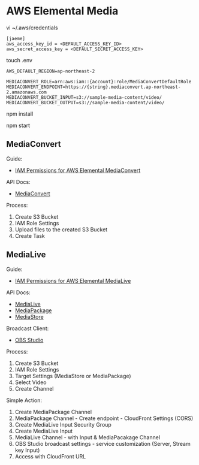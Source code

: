 # AWS Elemental Media

vi ~/.aws/credentials

```
[jaeme]
aws_access_key_id = <DEFAULT_ACCESS_KEY_ID>
aws_secret_access_key = <DEFAULT_SECRET_ACCESS_KEY>
```

touch .env

```
AWS_DEFAULT_REGION=ap-northeast-2

MEDIACONVERT_ROLE=arn:aws:iam::{account}:role/MediaConvertDefaultRole
MEDIACONVERT_ENDPOINT=https://{string}.mediaconvert.ap-northeast-2.amazonaws.com
MEDIACONVERT_BUCKET_INPUT=s3://sample-media-content/video/
MEDIACONVERT_BUCKET_OUTPUT=s3://sample-media-content/video/
```

npm install

npm start

## MediaConvert

Guide:
* [IAM Permissions for AWS Elemental MediaConvert](https://docs.aws.amazon.com/ko_kr/mediaconvert/latest/ug/creating-the-iam-role-in-iam.html)

API Docs:
* [MediaConvert](https://docs.aws.amazon.com/AWSJavaScriptSDK/latest/AWS/MediaConvert.html)

Process:
1. Create S3 Bucket
2. IAM Role Settings
3. Upload files to the created S3 Bucket
4. Create Task

## MediaLive

Guide:
* [IAM Permissions for AWS Elemental MediaLive](https://docs.aws.amazon.com/medialive/latest/ug/setting-up.html)

API Docs:
* [MediaLive](https://docs.aws.amazon.com/AWSJavaScriptSDK/latest/AWS/MediaLive.html)
* [MediaPackage](https://docs.aws.amazon.com/AWSJavaScriptSDK/latest/AWS/MediaPackage.html)
* [MediaStore](https://docs.aws.amazon.com/AWSJavaScriptSDK/latest/AWS/MediaStore.html)

Broadcast Client:
* [OBS Studio](https://obsproject.com/)

Process:
1. Create S3 Bucket
2. IAM Role Settings
3. Target Settings (MediaStore or MediaPackage)
4. Select Video
5. Create Channel

Simple Action:
1. Create MediaPackage Channel
2. MediaPackage Channel - Create endpoint - CloudFront Settings (CORS)
3. Create MediaLive Input Security Group
4. Create MediaLive Input
5. MediaLive Channel - with Input & MediaPacakage Channel
6. OBS Studio broadcast settings - service customization (Server, Stream key Input)
7. Access with CloudFront URL
